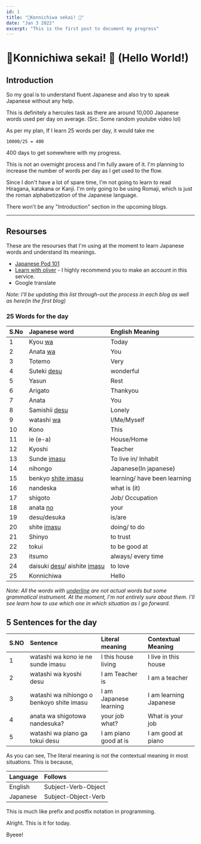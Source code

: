 ```yaml
---
id: 1
title: "🌸Konnichiwa sekai! 🌸"
date: "Jan 3 2022"
excerpt: "This is the first post to document my progress"
---
```


# 🌸Konnichiwa sekai! 🌸 (Hello World!)

## Introduction

So my goal is to understand fluent Japanese and also try to speak Japanese without any help.

This is definitely a hercules task as there are around 10,000 Japanese words used per day on average. (Src. Some random youtube video lol)

As per my plan, If I learn 25 words per day, it would take me

```
10000/25 = 400
```

400 days to get somewhere with my progress.

This is not an overnight process and I'm fully aware of it. I'm planning to increase the number of words per day as I get used to the flow.

Since I don't have a lot of spare time, I'm not going to learn to read Hiragana,
katakana or Kanji. I'm only going to be using Romaji, which is just the roman alphabetization of the Japanese language.

There won't be any "Introduction" section in the upcoming blogs.

<hr>

## Resourses

These are the resourses that I'm using at the moment to learn Japanese words and understand its meanings.

- [Japanese Pod 101](https://www.youtube.com/user/japanesepod101)
- [Learn with oliver](https://www.learnwitholiver.com/) - I highly recommend you to make an account in this service.
- Google translate

_Note: I'll be updating this list through-out the process in each blog as well as here(in the first blog)_

### 25 Words for the day

| S.No | Japanese word                             | English Meaning              |
| :--- | :---------------------------------------- | :--------------------------- |
| 1    | Kyou <u>wa</u>                            | Today                        |
| 2    | Anata <u>wa</u>                           | You                          |
| 3    | Totemo                                    | Very                         |
| 4    | Suteki <u>desu</u>                        | wonderful                    |
| 5    | Yasun                                     | Rest                         |
| 6    | Arigato                                   | Thankyou                     |
| 7    | Anata                                     | You                          |
| 8    | Samishii <u>desu</u>                      | Lonely                       |
| 9    | watashi <u>wa</u>                         | I/Me/Myself                  |
| 10   | Kono                                      | This                         |
| 11   | ie (e-a)                                  | House/Home                   |
| 12   | Kyoshi                                    | Teacher                      |
| 13   | Sunde <u>imasu</u>                        | To live in/ Inhabit          |
| 14   | nihongo                                   | Japanese(In japanese)        |
| 15   | benkyo <u>shite imasu</u>                 | learning/ have been learning |
| 16   | nandeska                                  | what is (it)                 |
| 17   | shigoto                                   | Job/ Occupation              |
| 18   | anata <u>no</u>                           | your                         |
| 19   | desu/desuka                               | is/are                       |
| 20   | shite <u>imasu</u>                        | doing/ to do                 |
| 21   | Shinyo                                    | to trust                     |
| 22   | tokui                                     | to be good at                |
| 23   | itsumo                                    | always/ every time           |
| 24   | daisuki <u>desu</u>/ aishite <u>imasu</u> | to love                      |
| 25   | Konnichiwa                                | Hello                        |

<i>Note: All the words with <u>underline</u> are not actual words but some grammatical instrument. At the moment, I'm not entirely sure about them. I'll see learn how to use which one in which situation as I go forward.</i>

## 5 Sentences for the day

| S.NO | Sentence                                  | Literal meaning        | Contextual Meaning     |
| :--- | :---------------------------------------- | :--------------------- | :--------------------- |
| 1    | watashi wa kono ie ne sunde imasu         | I this house living    | I live in this house   |
| 2    | watashi wa kyoshi desu                    | I am Teacher is        | I am a teacher         |
| 3    | watashi wa nihiongo o benkoyo shite imasu | I am Japanese learning | I am learning Japanese |
| 4    | anata wa shigotowa nandesuka?             | your job what?         | What is your job       |
| 5    | watashi wa piano ga tokui desu            | I am piano good at is  | I am good at piano     |

As you can see, The literal meaning is not the contextual meaning in most situations. This is because,

| Language | Follows             |
| :------- | :------------------ |
| English  | Subject-Verb-Object |
| Japanese | Subject-Object-Verb |

This is much like prefix and postfix notation in programming.

Alright. This is it for today.

Byeee!
